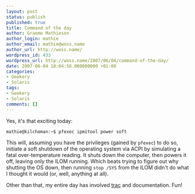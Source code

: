 ```yaml
---
layout: post
status: publish
published: true
title: Command of the day
author: Graeme Mathieson
author_login: mathie
author_email: mathie@woss.name
author_url: http://woss.name/
wordpress_id: 433
wordpress_url: http://woss.name/2007/06/04/command-of-the-day/
date: 2007-06-04 18:04:58.000000000 +01:00
categories:
- Geekery
- Solaris
tags:
- Geekery
- Solaris
comments: []
---
```

Yes, it's that exciting today:

    mathie@kilchoman:~$ pfexec ipmitool power soft

This will, assuming you have the privileges (gained by `pfexec`) to do so, initiate a soft shutdown of the operating system via ACPI by simulating a fatal over-temperature reading.  It shuts down the computer, then powers it off, leaving only the ILOM running.  Which beats trying to figure out why shutting the OS down, then running `stop /SYS` from the ILOM didn't do what I thought it would (or, well, anything at all).

Other than that, my entire day has involved [trac](http://trac.edgewall.org/) and documentation.  Fun!
